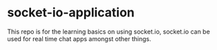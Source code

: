 # socket-io-application

This repo is for the learning basics on using socket.io, socket.io can be used for real time chat apps amongst other things.

